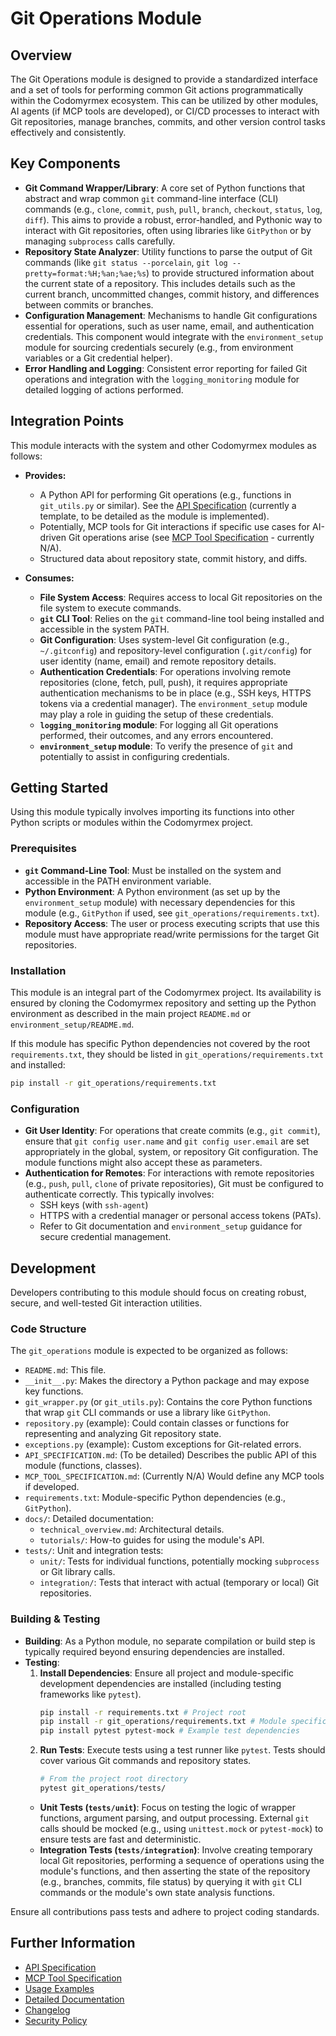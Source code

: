 # Git Operations Module

## Overview

The Git Operations module is designed to provide a standardized interface and a set of tools for performing common Git actions programmatically within the Codomyrmex ecosystem. This can be utilized by other modules, AI agents (if MCP tools are developed), or CI/CD processes to interact with Git repositories, manage branches, commits, and other version control tasks effectively and consistently.

## Key Components

- **Git Command Wrapper/Library**: A core set of Python functions that abstract and wrap common `git` command-line interface (CLI) commands (e.g., `clone`, `commit`, `push`, `pull`, `branch`, `checkout`, `status`, `log`, `diff`). This aims to provide a robust, error-handled, and Pythonic way to interact with Git repositories, often using libraries like `GitPython` or by managing `subprocess` calls carefully.
- **Repository State Analyzer**: Utility functions to parse the output of Git commands (like `git status --porcelain`, `git log --pretty=format:%H;%an;%ae;%s`) to provide structured information about the current state of a repository. This includes details such as the current branch, uncommitted changes, commit history, and differences between commits or branches.
- **Configuration Management**: Mechanisms to handle Git configurations essential for operations, such as user name, email, and authentication credentials. This component would integrate with the `environment_setup` module for sourcing credentials securely (e.g., from environment variables or a Git credential helper).
- **Error Handling and Logging**: Consistent error reporting for failed Git operations and integration with the `logging_monitoring` module for detailed logging of actions performed.

## Integration Points

This module interacts with the system and other Codomyrmex modules as follows:

- **Provides:**
    - A Python API for performing Git operations (e.g., functions in `git_utils.py` or similar). See the [API Specification](./API_SPECIFICATION.md) (currently a template, to be detailed as the module is implemented).
    - Potentially, MCP tools for Git interactions if specific use cases for AI-driven Git operations arise (see [MCP Tool Specification](./MCP_TOOL_SPECIFICATION.md) - currently N/A).
    - Structured data about repository state, commit history, and diffs.

- **Consumes:**
    - **File System Access**: Requires access to local Git repositories on the file system to execute commands.
    - **`git` CLI Tool**: Relies on the `git` command-line tool being installed and accessible in the system PATH.
    - **Git Configuration**: Uses system-level Git configuration (e.g., `~/.gitconfig`) and repository-level configuration (`.git/config`) for user identity (name, email) and remote repository details.
    - **Authentication Credentials**: For operations involving remote repositories (clone, fetch, pull, push), it requires appropriate authentication mechanisms to be in place (e.g., SSH keys, HTTPS tokens via a credential manager). The `environment_setup` module may play a role in guiding the setup of these credentials.
    - **`logging_monitoring` module**: For logging all Git operations performed, their outcomes, and any errors encountered.
    - **`environment_setup` module**: To verify the presence of `git` and potentially to assist in configuring credentials.

## Getting Started

Using this module typically involves importing its functions into other Python scripts or modules within the Codomyrmex project.

### Prerequisites

- **`git` Command-Line Tool**: Must be installed on the system and accessible in the PATH environment variable.
- **Python Environment**: A Python environment (as set up by the `environment_setup` module) with necessary dependencies for this module (e.g., `GitPython` if used, see `git_operations/requirements.txt`).
- **Repository Access**: The user or process executing scripts that use this module must have appropriate read/write permissions for the target Git repositories.

### Installation

This module is an integral part of the Codomyrmex project. Its availability is ensured by cloning the Codomyrmex repository and setting up the Python environment as described in the main project `README.md` or `environment_setup/README.md`.

If this module has specific Python dependencies not covered by the root `requirements.txt`, they should be listed in `git_operations/requirements.txt` and installed:
```bash
pip install -r git_operations/requirements.txt
```

### Configuration

- **Git User Identity**: For operations that create commits (e.g., `git commit`), ensure that `git config user.name` and `git config user.email` are set appropriately in the global, system, or repository Git configuration. The module functions might also accept these as parameters.
- **Authentication for Remotes**: For interactions with remote repositories (e.g., `push`, `pull`, `clone` of private repositories), Git must be configured to authenticate correctly. This typically involves:
    - SSH keys (with `ssh-agent`)
    - HTTPS with a credential manager or personal access tokens (PATs).
    - Refer to Git documentation and `environment_setup` guidance for secure credential management.

## Development

Developers contributing to this module should focus on creating robust, secure, and well-tested Git interaction utilities.

### Code Structure

The `git_operations` module is expected to be organized as follows:

- `README.md`: This file.
- `__init__.py`: Makes the directory a Python package and may expose key functions.
- `git_wrapper.py` (or `git_utils.py`): Contains the core Python functions that wrap `git` CLI commands or use a library like `GitPython`.
- `repository.py` (example): Could contain classes or functions for representing and analyzing Git repository state.
- `exceptions.py` (example): Custom exceptions for Git-related errors.
- `API_SPECIFICATION.md`: (To be detailed) Describes the public API of this module (functions, classes).
- `MCP_TOOL_SPECIFICATION.md`: (Currently N/A) Would define any MCP tools if developed.
- `requirements.txt`: Module-specific Python dependencies (e.g., `GitPython`).
- `docs/`: Detailed documentation:
    - `technical_overview.md`: Architectural details.
    - `tutorials/`: How-to guides for using the module's API.
- `tests/`: Unit and integration tests:
    - `unit/`: Tests for individual functions, potentially mocking `subprocess` or Git library calls.
    - `integration/`: Tests that interact with actual (temporary or local) Git repositories.

### Building & Testing

- **Building**: As a Python module, no separate compilation or build step is typically required beyond ensuring dependencies are installed.
- **Testing**:
    1.  **Install Dependencies**: Ensure all project and module-specific development dependencies are installed (including testing frameworks like `pytest`).
        ```bash
        pip install -r requirements.txt # Project root
        pip install -r git_operations/requirements.txt # Module specific
        pip install pytest pytest-mock # Example test dependencies
        ```
    2.  **Run Tests**: Execute tests using a test runner like `pytest`. Tests should cover various Git commands and repository states.
        ```bash
        # From the project root directory
        pytest git_operations/tests/
        ```
    - **Unit Tests (`tests/unit`)**: Focus on testing the logic of wrapper functions, argument parsing, and output processing. External `git` calls should be mocked (e.g., using `unittest.mock` or `pytest-mock`) to ensure tests are fast and deterministic.
    - **Integration Tests (`tests/integration`)**: Involve creating temporary local Git repositories, performing a sequence of operations using the module's functions, and then asserting the state of the repository (e.g., branches, commits, file status) by querying it with `git` CLI commands or the module's own state analysis functions.

Ensure all contributions pass tests and adhere to project coding standards.

## Further Information

- [API Specification](./API_SPECIFICATION.md)
- [MCP Tool Specification](./MCP_TOOL_SPECIFICATION.md)
- [Usage Examples](./USAGE_EXAMPLES.md)
- [Detailed Documentation](./docs/index.md)
- [Changelog](./CHANGELOG.md)
- [Security Policy](./SECURITY.md) 